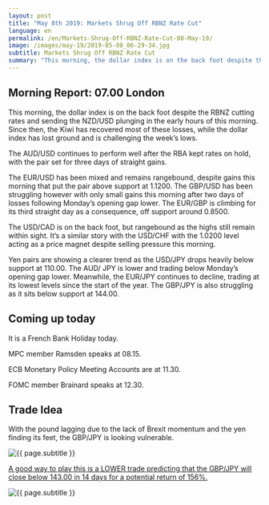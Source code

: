 ```yaml
---
layout: post
title: "May 8th 2019: Markets Shrug Off RBNZ Rate Cut"
language: en
permalink: /en/Markets-Shrug-Off-RBNZ-Rate-Cut-08-May-19/
image: /images/may-19/2019-05-08_06-29-34.jpg
subtitle: Markets Shrug Off RBNZ Rate Cut
summary: "This morning, the dollar index is on the back foot despite the RBNZ cutting rates and sending the NZD/USD plunging in the early hours of this morning. Since then, the Kiwi has recovered most of these losses, while the dollar index has lost ground and is challenging the week’s lows"
---
```

## Morning Report: 07.00 London

This morning, the dollar index is on the back foot despite the RBNZ cutting rates and sending the NZD/USD plunging in the early hours of this morning. Since then, the Kiwi has recovered most of these losses, while the dollar index has lost ground and is challenging the week’s lows. 

The AUD/USD continues to perform well after the RBA kept rates on hold, with the pair set for three days of straight gains. 

The EUR/USD has been mixed and remains rangebound, despite gains this morning that put the pair above support at 1.1200. The GBP/USD has been struggling however with only small gains this morning after two days of losses following Monday’s opening gap lower. The EUR/GBP is climbing for its third straight day as a consequence, off support around 0.8500. 

The USD/CAD is on the back foot, but rangebound as the highs still remain within sight. It’s a similar story with the USD/CHF with the 1.0200 level acting as a price magnet despite selling pressure this morning. 

Yen pairs are showing a clearer trend as the USD/JPY drops heavily below support at 110.00. The AUD/ JPY is lower and trading below Monday’s opening gap lower. Meanwhile, the EUR/JPY continues to decline, trading at its lowest levels since the start of the year. The GBP/JPY is also struggling as it sits below support at 144.00. 

## Coming up today	

It is a French Bank Holiday today. 

MPC member Ramsden speaks at 08.15. 

ECB Monetary Policy Meeting Accounts are at 11.30. 

FOMC member Brainard speaks at 12.30. 

## Trade Idea

With the pound lagging due to the lack of Brexit momentum and the yen finding its feet, the GBP/JPY is looking vulnerable.

<img class="post-image" src="{{ site.url }}/images/may-19/2019-05-08_06-29-34.jpg" alt="{{ page.subtitle }}" title="{{ page.subtitle }}">

<a href="%LINK%%?currency=GBP&market=forex&underlying=frxGBPJPY&formname=higherlower&duration_amount=14&duration_units=d&amount=10&amount_type=stake&expiry_type=duration&barrier=143.00" target="_blank" rel="noopener noreferrer nofollow">A good way to play this is a LOWER trade predicting that the GBP/JPY will close below 143.00 in 14 days for a potential return of 156%.</a>

<img class="post-image" src="{{ site.url }}/images/may-19/2019-05-08_06-31-49.jpg" alt="{{ page.subtitle }}" title="{{ page.subtitle }}">